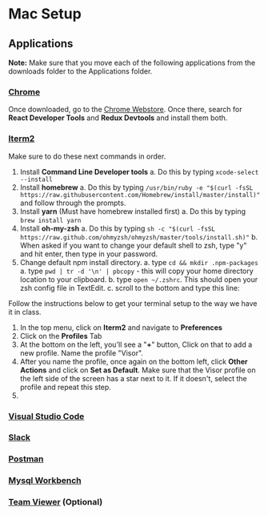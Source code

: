 # Mac Setup

## Applications

**Note:** Make sure that you move each of the following applications from the downloads folder to the Applications folder.

### [Chrome](https://www.google.com/chrome)

Once downloaded, go to the [Chrome Webstore](https://chrome.google.com/webstore).
Once there, search for **React Developer Tools** and **Redux Devtools** and install them both.

### [Iterm2](https://www.iterm2.com/downloads.html)

Make sure to do these next commands in order.

1. Install **Command Line Developer tools**
   a. Do this by typing `xcode-select --install`
1. Install **homebrew**
   a. Do this by typing `/usr/bin/ruby -e "$(curl -fsSL https://raw.githubusercontent.com/Homebrew/install/master/install)"` and follow through the prompts.
1. Install **yarn** (Must have homebrew installed first)
   a. Do this by typing `brew install yarn`
1. Install **oh-my-zsh**
   a. Do this by typing `sh -c "$(curl -fsSL https://raw.github.com/ohmyzsh/ohmyzsh/master/tools/install.sh)"`
   b. When asked if you want to change your default shell to zsh, type "y" and hit enter, then type in your password.
1. Change default npm install directory.
   a. type `cd && mkdir .npm-packages`
   a. type `pwd | tr -d '\n' | pbcopy` - this will copy your home directory location to your clipboard.
   b. type `open ~/.zshrc`. This should open your zsh config file in TextEdit.
   c. scroll to the bottom and type this line:

Follow the instructions below to get your terminal setup to the way we have it in class.

1. In the top menu, click on **Iterm2** and navigate to **Preferences**
1. Click on the **Profiles** Tab
1. At the bottom on the left, you'll see a "**+**" button, Click on that to add a new profile. Name the profile "Visor".
1. After you name the profile, once again on the bottom left, click **Other Actions** and click on **Set as Default**. Make sure that the Visor profile on the left side of the screen has a star next to it. If it doesn't, select the profile and repeat this step.
1.

### [Visual Studio Code](https://code.visualstudio.com/)

### [Slack](https://www.slack.com/downloads/mac)

### [Postman](https://getpostman.com/downloads)

### [Mysql Workbench](https://dev.mysql.com/downloads/workbench)

### [Team Viewer](https://teamviewer.com/en-us/download/mac-os/) (Optional)
